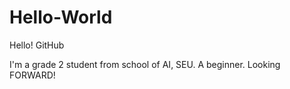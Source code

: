 # Hello-World

Hello! GitHub

I'm a grade 2 student from school of AI, SEU.
A beginner.
Looking FORWARD!

